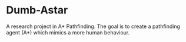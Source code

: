 # Dumb-Astar
A research project in A* Pathfinding. The goal is to create a pathfinding agent (A*) which mimics a more human behaviour.
